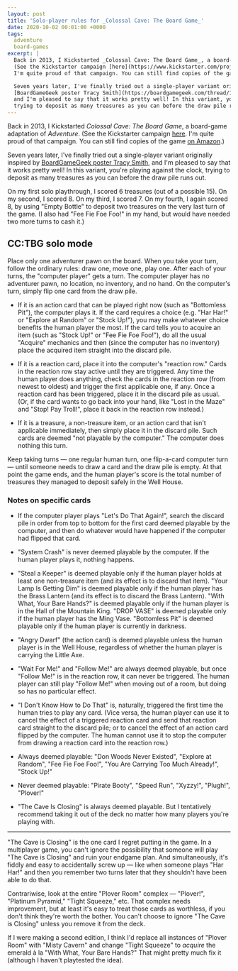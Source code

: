 ```yaml
---
layout: post
title: 'Solo-player rules for _Colossal Cave: The Board Game_'
date: 2020-10-02 00:01:00 +0000
tags:
  adventure
  board-games
excerpt: |
  Back in 2013, I Kickstarted _Colossal Cave: The Board Game_, a board-game adaptation of _Adventure_.
  (See the Kickstarter campaign [here](https://www.kickstarter.com/projects/765522088/colossal-cave-the-board-game).
  I'm quite proud of that campaign. You can still find copies of the game [on Amazon](https://amzn.to/30t9cD1).)

  Seven years later, I've finally tried out a single-player variant originally inspired by
  [BoardGameGeek poster Tracy Smith](https://boardgamegeek.com/thread/1026938/solo-play),
  and I'm pleased to say that it works pretty well! In this variant, you're playing against the clock,
  trying to deposit as many treasures as you can before the draw pile runs out.
---
```


Back in 2013, I Kickstarted _Colossal Cave: The Board Game_, a board-game adaptation of _Adventure_.
(See the Kickstarter campaign [here](https://www.kickstarter.com/projects/765522088/colossal-cave-the-board-game).
I'm quite proud of that campaign. You can still find copies of the game [on Amazon](https://amzn.to/30t9cD1).)

Seven years later, I've finally tried out a single-player variant originally inspired by
[BoardGameGeek poster Tracy Smith](https://boardgamegeek.com/thread/1026938/solo-play),
and I'm pleased to say that it works pretty well! In this variant, you're playing against the clock,
trying to deposit as many treasures as you can before the draw pile runs out.

On my first solo playthrough, I scored 6 treasures (out of a possible 15). On my second, I scored 8.
On my third, I scored 7. On my fourth, I again scored 8, by using "Empty Bottle" to deposit two treasures
on the very last turn of the game. (I also had "Fee Fie Foe Foo!" in my hand, but would have needed
two more turns to cash it.)


## CC:TBG solo mode

Place only one adventurer pawn on the board. When you take your turn, follow the ordinary rules: draw one,
move one, play one. After each of your turns, the "computer player" gets a turn. The computer player has
no adventurer pawn, no location, no inventory, and no hand. On the computer's turn, simply flip one card
from the draw pile.

- If it is an action card that can be played right now (such as "Bottomless Pit"), the computer plays it.
    If the card requires a choice (e.g. "Har Har!" or "Explore at Random" or "Stock Up!"), you may make
    whatever choice benefits the human player the most. If the card tells you to acquire an item
    (such as "Stock Up!" or "Fee Fie Foe Foo!"), do all the usual "Acquire" mechanics and then
    (since the computer has no inventory) place the acquired item straight into the discard pile.

- If it is a reaction card, place it into the computer's "reaction row." Cards in the reaction row
    stay active until they are triggered. Any time the human player does anything, check the cards
    in the reaction row (from newest to oldest) and trigger the first applicable one, if any.
    Once a reaction card has been triggered, place it in the discard pile as usual.
    (Or, if the card wants to go back into your hand, like "Lost in the Maze" and "Stop! Pay Troll!",
    place it back in the reaction row instead.)

- If it is a treasure, a non-treasure item, or an action card that isn't applicable immediately,
    then simply place it in the discard pile. Such cards are deemed "not playable by the computer."
    The computer does nothing this turn.

Keep taking turns — one regular human turn, one flip-a-card computer turn — until someone needs
to draw a card and the draw pile is empty. At that point the game ends, and the human player's score
is the total number of treasures they managed to deposit safely in the Well House.

### Notes on specific cards

- If the computer player plays "Let's Do That Again!", search the discard pile in order
    from top to bottom for the first card deemed playable by the computer, and then do whatever
    would have happened if the computer had flipped that card.

- "System Crash" is never deemed playable by the computer. If the human player plays it, nothing happens.

- "Steal a Keeper" is deemed playable only if the human player holds at least one non-treasure item
    (and its effect is to discard that item). "Your Lamp Is Getting Dim" is deemed playable
    only if the human player has the Brass Lantern (and its effect is to discard the Brass Lantern).
    "With What, Your Bare Hands?" is deemed playable only if the human player is in the Hall of
    the Mountain King. "DROP VASE" is deemed playable only if the human player has the Ming Vase.
    "Bottomless Pit" is deemed playable only if the human player is currently in darkness.

- "Angry Dwarf" (the action card) is deemed playable unless the human player is in the Well House,
    regardless of whether the human player is carrying the Little Axe.

- "Wait For Me!" and "Follow Me!" are always deemed playable, but once "Follow Me!" is in the
    reaction row, it can never be triggered. The human player can still play "Follow Me!" when
    moving out of a room, but doing so has no particular effect.

- "I Don't Know How to Do That" is, naturally, triggered the first time the human tries to play
    any card. (Vice versa, the human player can use it to cancel the effect of a triggered reaction card
    and send that reaction card straight to the discard pile; or to cancel the effect of an action card
    flipped by the computer. The human cannot use it to stop the computer from drawing a reaction card
    into the reaction row.)

- Always deemed playable: "Don Woods Never Existed", "Explore at Random", "Fee Fie Foe Foo!",
    "You Are Carrying Too Much Already!", "Stock Up!"

- Never deemed playable: "Pirate Booty", "Speed Run", "Xyzzy!", "Plugh!", "Plover!"

- "The Cave Is Closing" is always deemed playable. But I tentatively recommend taking it out of the deck
    no matter how many players you're playing with.

----

"The Cave is Closing" is the one card I regret putting in the game.
In a multiplayer game, you can't ignore the possibility that someone will play "The Cave is Closing"
and ruin your endgame plan. And simultaneously, it's fiddly and easy to accidentally screw up — like when
someone plays "Har Har!" and then you remember two turns later that they shouldn't have been able to do that.

Contrariwise, look at the entire "Plover Room" complex — "Plover!", "Platinum Pyramid," "Tight Squeeze," etc.
That complex needs improvement, but at least it's easy to treat those cards as worthless,
if you don't think they're worth the bother. You can't choose to ignore "The Cave is Closing"
unless you remove it from the deck.

If I were making a second edition, I think I'd replace all instances of "Plover Room"
with "Misty Cavern" and change "Tight Squeeze" to _acquire_ the emerald à la "With What, Your Bare Hands?"
That might pretty much fix it (although I haven't playtested the idea).
